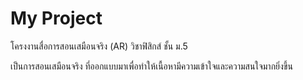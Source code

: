 # My Project
โครงงานสื่อการสอนเสมือนจริง (AR) วิชาฟิสิกส์ ชั้น ม.5

เป็นการสอนเสมือนจริง ที่ออกแบบมาเพื่อทำให้เนื้อหามีความเข้าใจและความสนใจมากยิ่งขึ้น
